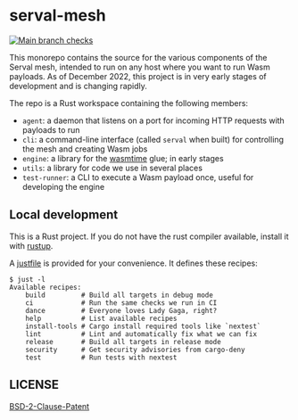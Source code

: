 # serval-mesh

[![Main branch checks](https://github.com/serval/serval-mesh/actions/workflows/main.yaml/badge.svg)](https://github.com/serval/serval-mesh/actions/workflows/main.yaml)

This monorepo contains the source for the various components of the Serval mesh, intended to run on any host where you want to run Wasm payloads. As of December 2022, this project is in very early stages of development and is changing rapidly.

The repo is a Rust workspace containing the following members:

- `agent`: a daemon that listens on a port for incoming HTTP requests with payloads to run
- `cli`: a command-line interface (called `serval` when built) for controlling the mesh and creating Wasm jobs
- `engine`: a library for the [wasmtime](https://lib.rs/crates/wasmtime) glue; in early stages
- `utils`: a library for code we use in several places
- `test-runner`: a CLI to execute a Wasm payload once, useful for developing the engine

## Local development

This is a Rust project. If you do not have the rust compiler available, install it with [rustup](https://rustup.rs).

A [justfile](https://just.systems) is provided for your convenience. It defines these recipes:

```console
$ just -l
Available recipes:
    build         # Build all targets in debug mode
    ci            # Run the same checks we run in CI
    dance         # Everyone loves Lady Gaga, right?
    help          # List available recipes
    install-tools # Cargo install required tools like `nextest`
    lint          # Lint and automatically fix what we can fix
    release       # Build all targets in release mode
    security      # Get security advisories from cargo-deny
    test          # Run tests with nextest
```

## LICENSE

[BSD-2-Clause-Patent](./LICENSE)
